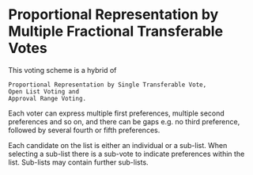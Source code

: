 # Proportional Representation by Multiple Fractional Transferable Votes

This voting scheme is a hybrid of

    Proportional Representation by Single Transferable Vote,
    Open List Voting and
    Approval Range Voting.


Each voter can express multiple first preferences, multiple second preferences and so on, and there can be gaps e.g. no third preference, followed by several fourth or fifth preferences.

Each candidate on the list is either an individual or a sub-list. When selecting a sub-list there is a sub-vote to indicate preferences within the list. Sub-lists may contain further sub-lists. 
